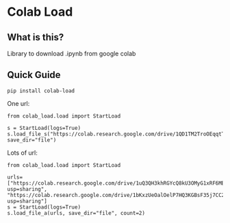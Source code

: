# Colab Load #

## What is this? ##
Library to download .ipynb from google colab

## Quick Guide ##
	pip install colab-load
One url:

    from colab_load.load import StartLoad
    
    s = StartLoad(logs=True)
    s.load_file_s("https://colab.research.google.com/drive/1QD1TM2TroOEqqtTURpk5sVOmGLQeREv", save_dir="file")

Lots of url:

	from colab_load.load import StartLoad
    
	urls=["https://colab.research.google.com/drive/1uQ3QH3khRGYcQ8kU3OMyG1xRF6MB70xA?usp=sharing", "https://colab.research.google.com/drive/1bKxzUeOalOelP7HQ3KGBsF35j7CC2ZFh?usp=sharing"]
	s = StartLoad(logs=True)
	s.load_file_a(urls, save_dir="file", count=2)
